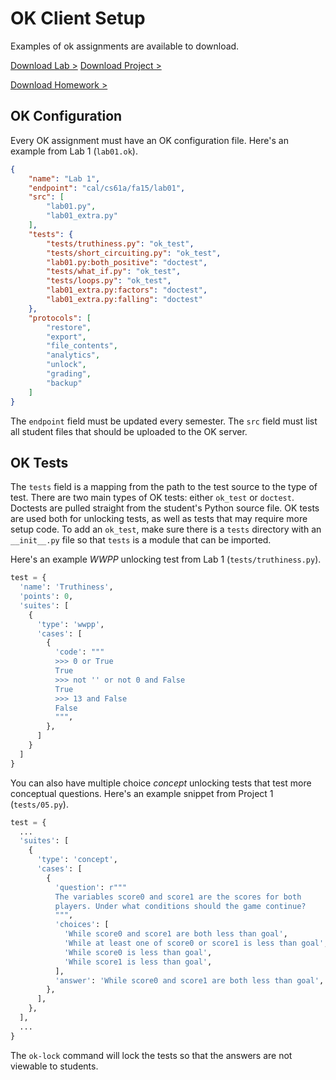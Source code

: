 # OK Client Setup

Examples of ok assignments are available to download.

[Download Lab >](http://su16.cs61a.org/lab/lab01/lab01.zip)
[Download Project >](http://su16.cs61a.org/proj/hog/hog.zip)


[Download Homework >](http://su16.cs61a.org/hw/hw01/hw01.zip)

## OK Configuration

Every OK assignment must have an OK configuration file. Here's an example from
Lab 1 (`lab01.ok`).

```json
{
    "name": "Lab 1",
    "endpoint": "cal/cs61a/fa15/lab01",
    "src": [
        "lab01.py",
        "lab01_extra.py"
    ],
    "tests": {
        "tests/truthiness.py": "ok_test",
        "tests/short_circuiting.py": "ok_test",
        "lab01.py:both_positive": "doctest",
        "tests/what_if.py": "ok_test",
        "tests/loops.py": "ok_test",
        "lab01_extra.py:factors": "doctest",
        "lab01_extra.py:falling": "doctest"
    },
    "protocols": [
        "restore",
        "export",
        "file_contents",
        "analytics",
        "unlock",
        "grading",
        "backup"
    ]
}
```

The `endpoint` field must be updated every semester. The `src` field must list
all student files that should be uploaded to the OK server.

## OK Tests

The `tests` field is a mapping from the path to the test source to the type of
test. There are two main types of OK tests: either `ok_test` or `doctest`.
Doctests are pulled straight from the student's Python source file. OK tests are
used both for unlocking tests, as well as tests that may require more setup
code. To add an `ok_test`, make sure there is a `tests` directory with an
`__init__.py` file so that `tests` is a module that can be imported.

Here's an example *WWPP* unlocking test from Lab 1 (`tests/truthiness.py`).

```python
test = {
  'name': 'Truthiness',
  'points': 0,
  'suites': [
    {
      'type': 'wwpp',
      'cases': [
        {
          'code': """
          >>> 0 or True
          True
          >>> not '' or not 0 and False
          True
          >>> 13 and False
          False
          """,
        },
      ]
    }
  ]
}
```

You can also have multiple choice *concept* unlocking tests that test more
conceptual questions. Here's an example snippet from Project 1 (`tests/05.py`).

```python
test = {
  ...
  'suites': [
    {
      'type': 'concept',
      'cases': [
        {
          'question': r"""
          The variables score0 and score1 are the scores for both
          players. Under what conditions should the game continue?
          """,
          'choices': [
            'While score0 and score1 are both less than goal',
            'While at least one of score0 or score1 is less than goal',
            'While score0 is less than goal',
            'While score1 is less than goal',
          ],
          'answer': 'While score0 and score1 are both less than goal',
        },
      ],
    },
  ],
  ...
}
```

The `ok-lock` command will lock the tests so that the answers are not viewable to students.